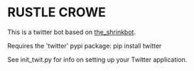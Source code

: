 RUSTLE CROWE
======

This is a twitter bot based on [the_shrinkbot](https://github.com/jiko/the_shrinkbot).

Requires the 'twitter' pypi package: pip install twitter

See init_twit.py for info on setting up your Twitter application.
